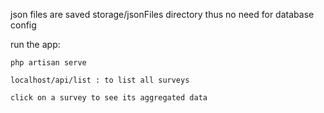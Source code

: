 json files are saved storage/jsonFiles directory thus no need for database config

run the app:
    
    php artisan serve
    
    localhost/api/list : to list all surveys
    
    click on a survey to see its aggregated data
